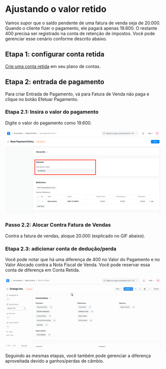 # Ajustando o valor retido


Vamos supor que o saldo pendente de uma fatura de venda seja de 20.000. Quando o cliente fizer o pagamento, ele pagará apenas 19.600. O restante 400 precisa ser registrado na conta de retenção de impostos. Você pode gerenciar esse cenário conforme descrito abaixo.


## Etapa 1: configurar conta retida


[Crie uma conta retida](/docs/v13/user/manual/en/accounts/chart-of-accounts#1-how-to-createedit-accounts) em seu plano de contas.


## Etapa 2: entrada de pagamento


Para criar Entrada de Pagamento, vá para Fatura de Venda não paga e clique no botão Efetuar Pagamento.


### Etapa 2.1: Insira o valor do pagamento


Digite o valor do pagamento como 19.600.


![Valor pago na entrada de pagamento](/files/paid-amount-in-payment-entry.png)


### Passo 2.2: Alocar Contra Fatura de Vendas


Contra a fatura de vendas, aloque 20.000 (explicado no GIF abaixo).


### Etapa 2.3: adicionar conta de dedução/perda


Você pode notar que há uma diferença de 400 no Valor do Pagamento e no Valor Alocado contra a Nota Fiscal de Venda. Você pode reservar essa conta de diferença em Conta Retida.


![Ajuste de imposto retido na entrada de pagamento](/files/tax-withheld-adjustment-in-payment-entry.gif)


Seguindo as mesmas etapas, você também pode gerenciar a diferença aproveitada devido a ganhos/perdas de câmbio.